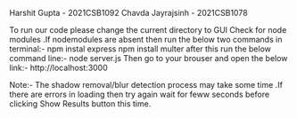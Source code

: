 Harshit Gupta - 2021CSB1092
Chavda Jayrajsinh - 2021CSB1078


To run our code please change the current directory to GUI
Check for node modules .If nodemodules are absent then run the below two commands in terminal:-
npm instal express
npm install multer
after this run the below command line:-
node server.js
Then go to your brouser and open the below link:-
http://localhost:3000

Note:- The shadow removal/blur detection process may take some time .If there are errors in loading then try again wait for feww seconds before clicking Show Results button this time.